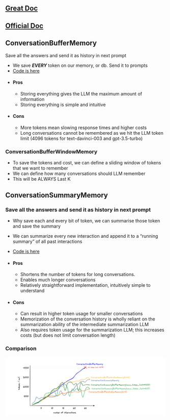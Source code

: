 ## [Great Doc](https://www.pinecone.io/learn/series/langchain/langchain-conversational-memory/)

## [Official Doc](https://python.langchain.com/docs/modules/memory/types/vectorstore_retriever_memory)

## ConversationBufferMemory

Save all the answers and send it as history in next prompt

- We save _**EVERY**_ token on our memory, or db. Send it to prompts
- [Code is here](./conversation_buffer.py)
- #### Pros
  - Storing everything gives the LLM the maximum amount of information
  - Storing everything is simple and intuitive
- #### Cons
  - More tokens mean slowing response times and higher costs
  - Long conversations cannot be remembered as we hit the LLM token limit (4096 tokens for text-davinci-003 and gpt-3.5-turbo)

### ConversationBufferWindowMemory

- To save the tokens and cost, we can define a sliding window of tokens that we want to remember
- We can define how many conversations should LLM remember
- This will be ALWAYS Last K

## ConversationSummaryMemory

### Save all the answers and send it as history in next prompt

- Why save each and every bit of token, we can summarise those token and save the summary
- We can summarize every new interaction and append it to a “running summary” of all past interactions
- [Code is here](./conversation_summary.py)
- #### Pros

  - Shortens the number of tokens for long conversations.
  - Enables much longer conversations
  - Relatively straightforward implementation, intuitively simple to understand

- #### Cons

  - Can result in higher token usage for smaller conversations
  - Memorization of the conversation history is wholly reliant on the summarization ability of the intermediate summarization LLM
  - Also requires token usage for the summarization LLM; this increases costs (but does not limit conversation length)

### Comparison

![plot](./Conversation-Buffer-Summary-With-and-without-token.png)
